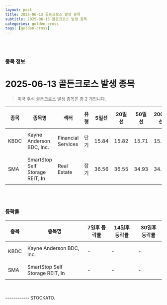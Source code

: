 ```yaml
---
layout: post
title: 2025-06-13 골든크로스 발생 종목
subtitle: 2025-06-13 골든크로스 발생 종목
categories: golden-cross
tags: [golden-cross]
---
```



<br><br>
### 종목 정보

# 2025-06-13 골든크로스 발생 종목

<blockquote>  <p> 미국 주식 골든크로스 발생 종목은 총 2 개입니다. </p></blockquote>

<style type="text/css">table th,table td { padding: 10px 9px }</style><table><thead><tr><th>종목</th><th>종목명</th><th>섹터</th><th>유형</th><th>5일선</th><th>20일선</th><th>50일선</th><th>200일선</th></tr></thead><tbody><tr><td>KBDC</td><td>Kayne Anderson BDC, Inc.</td><td>Financial Services</td><td>단기</td><td>15.84</td><td>15.82</td><td>15.71</td><td>15.99</td></tr><tr><td>SMA</td><td>SmartStop Self Storage REIT, In</td><td>Real Estate</td><td>장기</td><td>36.56</td><td>36.55</td><td>34.93</td><td>34.88</td></tr></tbody></table><br><br>
### 등락률

<table><thead><tr><th>종목</th><th>종목명</th><th>7일후 등락률</th><th>14일후 등락률</th><th>30일후 등락률</th></tr></thead><tbody><tr><td>KBDC</td><td>Kayne Anderson BDC, Inc.</td><td>-</td><td>-</td><td>-</td></tr><tr><td>SMA</td><td>SmartStop Self Storage REIT, In</td><td>-</td><td>-</td><td>-</td></tr></tbody></table><br><br>
------------
STOCKATO. 
